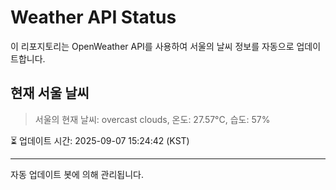 
# Weather API Status

이 리포지토리는 OpenWeather API를 사용하여 서울의 날씨 정보를 자동으로 업데이트합니다.

## 현재 서울 날씨
> 서울의 현재 날씨: overcast clouds, 온도: 27.57°C, 습도: 57%

⏳ 업데이트 시간: 2025-09-07 15:24:42 (KST)

---
자동 업데이트 봇에 의해 관리됩니다.

